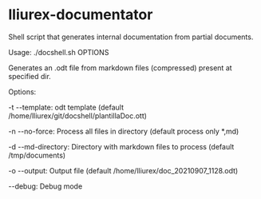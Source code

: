 # lliurex-documentator
Shell script that generates internal documentation from partial documents.

Usage: ./docshell.sh OPTIONS

Generates an .odt file from markdown files (compressed) present at specified dir.

Options:

 -t --template: odt template (default /home/lliurex/git/docshell/plantillaDoc.ott)

 -n --no-force: Process all files in directory (default process only *,md)

 -d --md-directory: Directory with markdown files to process (default /tmp/documents)
 
 -o --output: Output file (default /home/lliurex/doc_20210907_1128.odt)
 
 --debug: Debug mode


